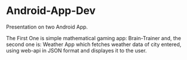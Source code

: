 # Android-App-Dev
Presentation on two Android App.

The First One is simple mathematical gaming app: Brain-Trainer and,
the second one is: Weather App which fetches weather data of city entered, using web-api in JSON format and displayes it to the user.
